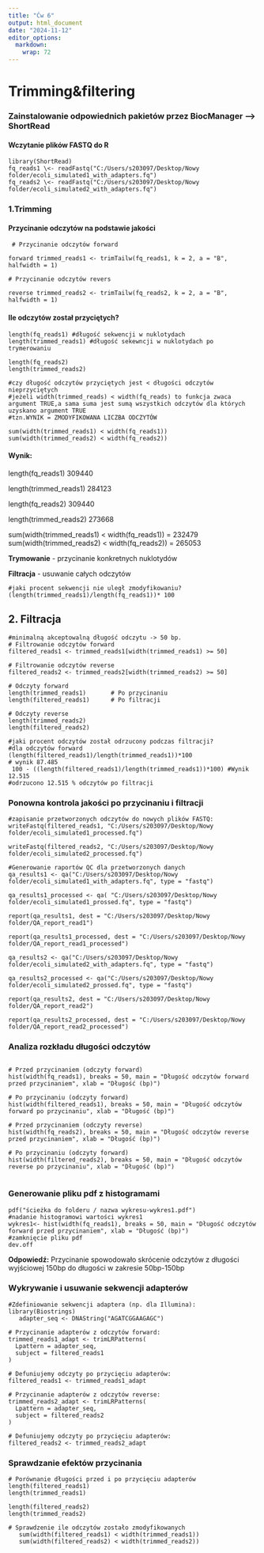 ```yaml
---
title: "Ćw 6"
output: html_document
date: "2024-11-12"
editor_options: 
  markdown: 
    wrap: 72
---
```


# Trimming&filtering

### Zainstalowanie odpowiednich pakietów przez BiocManager --\> ShortRead

#### Wczytanie plików FASTQ do R

```{r}
library(ShortRead) 
fq_reads1 \<- readFastq("C:/Users/s203097/Desktop/Nowy folder/ecoli_simulated1_with_adapters.fq") 
fq_reads2 \<- readFastq("C:/Users/s203097/Desktop/Nowy folder/ecoli_simulated2_with_adapters.fq")

```

### 1.Trimming

#### Przycinanie odczytów na podstawie jakości

```{r}
 # Przycinanie odczytów forward

forward trimmed_reads1 <- trimTailw(fq_reads1, k = 2, a = "B", halfwidth = 1)

# Przycinanie odczytów revers

reverse trimmed_reads2 <- trimTailw(fq_reads2, k = 2, a = "B", halfwidth = 1)
```

#### Ile odczytów został przyciętych?

```{r}
length(fq_reads1) #długość sekwencji w nuklotydach
length(trimmed_reads1) #długość sekewncji w nuklotydach po trymerowaniu

length(fq_reads2) 
length(trimmed_reads2)

#czy długość odczytów przyciętych jest < długości odczytów nieprzyciętych 
#jeżeli width(trimmed_reads) < width(fq_reads) to funkcja zwaca argument TRUE,a sama suma jest sumą wszystkich odczytów dla których uzyskano argument TRUE 
#tzn.WYNIK = ZMODYFIKOWANA LICZBA ODCZYTÓW

sum(width(trimmed_reads1) < width(fq_reads1)) 
sum(width(trimmed_reads2) < width(fq_reads2))
```

#### Wynik:

length(fq_reads1) 309440

length(trimmed_reads1) 284123

length(fq_reads2) 309440

length(trimmed_reads2) 273668

sum(width(trimmed_reads1) \< width(fq_reads1)) = 232479
sum(width(trimmed_reads2) \< width(fq_reads2)) = 265053

**Trymowanie** - przycinanie konkretnych nuklotydów

**Filtracja** - usuwanie całych odczytów

```{r}
#jaki procent sekwencji nie uległ zmodyfikowaniu?
(length(trimmed_reads1)/length(fq_reads1))* 100
```

## 2. Filtracja

```{r}
#minimalną akceptowalną długość odczytu -> 50 bp.
# Filtrowanie odczytów forward
filtered_reads1 <- trimmed_reads1[width(trimmed_reads1) >= 50]

# Filtrowanie odczytów reverse
filtered_reads2 <- trimmed_reads2[width(trimmed_reads2) >= 50]

# Odczyty forward
length(trimmed_reads1)       # Po przycinaniu
length(filtered_reads1)      # Po filtracji

# Odczyty reverse
length(trimmed_reads2)
length(filtered_reads2)

#jaki procent odczytów został odrzucony podczas filtracji?
#dla odczytów forward
(length(filtered_reads1)/length(trimmed_reads1))*100
# wynik 87.485
 100 - ((length(filtered_reads1)/length(trimmed_reads1))*100) #Wynik 12.515
#odrzucono 12.515 % odczytów po filtracji
```

### **Ponowna kontrola jakości po przycinaniu i filtracji**

```{r}
#zapisanie przetworzonych odczytów do nowych plików FASTQ:
writeFastq(filtered_reads1, "C:/Users/s203097/Desktop/Nowy folder/ecoli_simulated1_processed.fq")

writeFastq(filtered_reads2, "C:/Users/s203097/Desktop/Nowy folder/ecoli_simulated2_processed.fq")

#Generowanie raportów QC dla przetworzonych danych
qa_results1 <- qa("C:/Users/s203097/Desktop/Nowy folder/ecoli_simulated1_with_adapters.fq", type = "fastq") 

qa_results1_processed <- qa( "C:/Users/s203097/Desktop/Nowy folder/ecoli_simulated1_prossed.fq", type = "fastq")

report(qa_results1, dest = "C:/Users/s203097/Desktop/Nowy folder/QA_report_read1")

report(qa_results1_processed, dest = "C:/Users/s203097/Desktop/Nowy folder/QA_report_read1_processed")

qa_results2 <- qa("C:/Users/s203097/Desktop/Nowy folder/ecoli_simulated2_with_adapters.fq", type = "fastq") 

qa_results2_processed <- qa("C:/Users/s203097/Desktop/Nowy folder/ecoli_simulated2_prossed.fq", type = "fastq")

report(qa_results2, dest = "C:/Users/s203097/Desktop/Nowy folder/QA_report_read2")

report(qa_results2_processed, dest = "C:/Users/s203097/Desktop/Nowy folder/QA_report_read2_processed")

```

### **Analiza rozkładu długości odczytów**

```{r}

# Przed przycinaniem (odczyty forward)
hist(width(fq_reads1), breaks = 50, main = "Długość odczytów forward przed przycinaniem", xlab = "Długość (bp)")
   
# Po przycinaniu (odczyty forward)
hist(width(filtered_reads1), breaks = 50, main = "Długość odczytów forward po przycinaniu", xlab = "Długość (bp)")
   
# Przed przycinaniem (odczyty reverse)
hist(width(fq_reads2), breaks = 50, main = "Długość odczytów reverse przed przycinaniem", xlab = "Długość (bp)")
   
# Po przycinaniu (odczyty forward)
hist(width(filtered_reads2), breaks = 50, main = "Długość odczytów reverse po przycinaniu", xlab = "Długość (bp)")
   
```

### Generowanie pliku pdf z histogramami

```{r}
pdf("ścieżka do folderu / nazwa wykresu-wykres1.pdf") 
#nadanie histogramowi wartości wykres1
wykres1<- hist(width(fq_reads1), breaks = 50, main = "Długość odczytów forward przed przycinaniem", xlab = "Długość (bp)") 
#zamknięcie pliku pdf
dev.off
```

**Odpowiedź:** Przycinanie spowodowało skrócenie odczytów z długości
wyjściowej 150bp do długości w zakresie 50bp-150bp

### **Wykrywanie i usuwanie sekwencji adapterów**

```{r}
#Zdefiniowanie sekwencji adaptera (np. dla Illumina):
library(Biostrings)
   adapter_seq <- DNAString("AGATCGGAAGAGC")
   
# Przycinanie adapterów z odczytów forward:
trimmed_reads1_adapt <- trimLRPatterns(
  Lpattern = adapter_seq,
  subject = filtered_reads1
)

# Defuniujemy odczyty po przycięciu adapterów:
filtered_reads1 <- trimmed_reads1_adapt

# Przycinanie adapterów z odczytów reverse:
trimmed_reads2_adapt <- trimLRPatterns(
  Lpattern = adapter_seq,
  subject = filtered_reads2
)

# Defuniujemy odczyty po przycięciu adapterów:
filtered_reads2 <- trimmed_reads2_adapt

```

### Sprawdzanie efektów przycinania

```{r}
# Porównanie długości przed i po przycięciu adapterów
length(filtered_reads1)
length(trimmed_reads1)

length(filtered_reads2)
length(trimmed_reads2)

# Sprawdzenie ile odczytów zostało zmodyfikowanych
   sum(width(filtered_reads1) < width(trimmed_reads1))
   sum(width(filtered_reads2) < width(trimmed_reads2))
```
